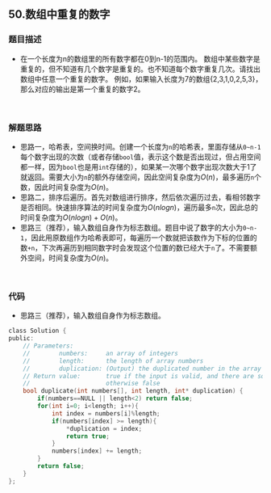 ## 50.数组中重复的数字

### 题目描述  

- 在一个长度为n的数组里的所有数字都在0到n-1的范围内。 数组中某些数字是重复的，但不知道有几个数字是重复的。也不知道每个数字重复几次。请找出数组中任意一个重复的数字。 例如，如果输入长度为7的数组{2,3,1,0,2,5,3}，那么对应的输出是第一个重复的数字2。

&nbsp;

### 解题思路  

- 思路一，哈希表，空间换时间。创建一个长度为`n`的哈希表，里面存储从`0~n-1`每个数字出现的次数（或者存储`bool`值，表示这个数是否出现过，但占用空间都一样，因为`bool`也是用`int`存储的），如果某一次哪个数字出现次数大于1了就返回。需要大小为`n`的额外存储空间，因此空间复杂度为$O(n)$，最多遍历`n`个数，因此时间复杂度为$O(n)$。
- 思路二，排序后遍历。首先对数组进行排序，然后依次遍历过去，看相邻数字是否相同。快速排序算法的时间复杂度为$O(nlogn)$，遍历最多`n`次，因此总的时间复杂度为$O(nlogn)+O(n)$。
- 思路三（推荐），输入数组自身作为标志数组。题目中说了数字的大小为`0~n-1`，因此用原数组作为哈希表即可，每遍历一个数就把该数作为下标的位置的数`+n`，下次再遍历到相同数字时会发现这个位置的数已经大于`n`了。不需要额外空间，时间复杂度为$O(n)$。


&nbsp;

### 代码 

- 思路三（推荐），输入数组自身作为标志数组。

```c
class Solution {
public:
    // Parameters:
    //        numbers:     an array of integers
    //        length:      the length of array numbers
    //        duplication: (Output) the duplicated number in the array number
    // Return value:       true if the input is valid, and there are some duplications in the array number
    //                     otherwise false
    bool duplicate(int numbers[], int length, int* duplication) {
        if(numbers==NULL || length<2) return false;
        for(int i=0; i<length; i++){
            int index = numbers[i]%length;
            if(numbers[index] >= length){
                *duplication = index;
                return true;
            }
            numbers[index] += length;
        }
        return false;
    }
};
```



